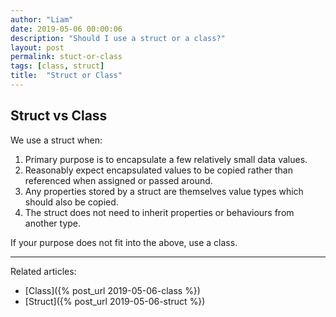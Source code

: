 ```yaml
---
author: "Liam"
date: 2019-05-06 00:00:06
description: "Should I use a struct or a class?"
layout: post
permalink: stuct-or-class
tags: [class, struct]
title:  "Struct or Class"
---
```


## Struct vs Class

We use a struct when:
1. Primary purpose is to encapsulate a few relatively small data values.
2. Reasonably expect encapsulated values to be copied rather than referenced when assigned or passed around.
3. Any properties stored by a struct are themselves value types which should also be copied.
4. The struct does not need to inherit properties or behaviours from another type.

If your purpose does not fit into the above, use a class.

---

Related articles:
- [Class]({% post_url 2019-05-06-class %})
- [Struct]({% post_url 2019-05-06-struct %})
